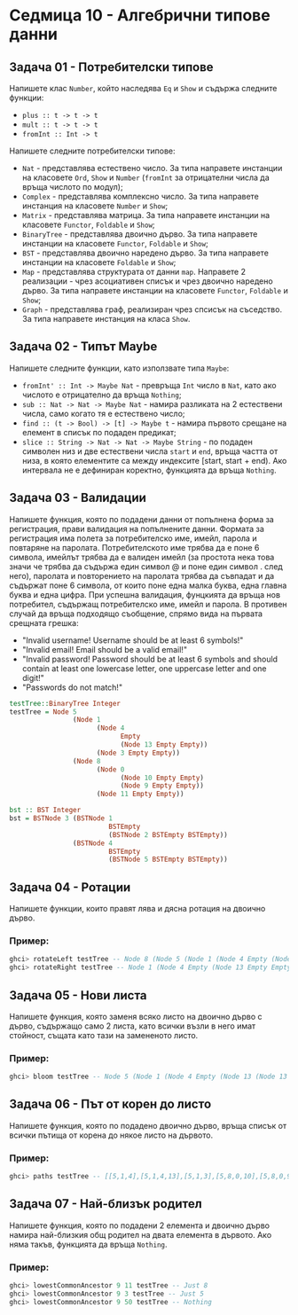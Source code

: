 # Седмица 10 - Алгебрични типове данни

## Задача 01 - Потребителски типове
Напишете клас `Number`, който наследява `Eq` и `Show` и съдържа следните функции:
- `plus :: t -> t -> t`
- `mult :: t -> t -> t`
- `fromInt :: Int -> t`

Напишете следните потребителски типове:
- `Nat` - представлява естествено число. За типа направете инстанции на класовете `Ord`, `Show` и `Number` (`fromInt` за отрицателни числа да връща числото по модул);
- `Complex` - представлява комплексно число. За типа направете инстанция на класовете `Number` и `Show`;
- `Matrix` - представлява матрица. За типа направете инстанции на класовете `Functor`, `Foldable` и `Show`;
- `BinaryTree` - представлява двоично дърво. За типа направете инстанции на класовете `Functor`, `Foldable` и `Show`;
- `BST` - представлява двоично наредено дърво. За типа направете инстанции на класовете `Foldable` и `Show`;
- `Map` - представлява структурата от данни `map`. Направете 2 реализации - чрез асоциативен списък и чрез двоично наредено дърво. За типа направете инстанции на класовете `Functor`, `Foldable` и `Show`;
- `Graph` - представлява граф, реализиран чрез спсисък на съседство. За типа направете инстанция на класа `Show`.

## Задача 02 - Типът Maybe
Напишете следните функции, като използвате типа `Maybe`:
- `fromInt' :: Int -> Maybe Nat` - превръща `Int` число в `Nat`, като ако числото е отрицателно да връща `Nothing`;
- `sub :: Nat -> Nat -> Maybe Nat` - намира разликата на 2 естествени числа, само когато тя е естествено число;
- `find :: (t -> Bool) -> [t] -> Maybe t` - намира първото срещане на елемент в списък по подаден предикат;
- `slice :: String -> Nat -> Nat -> Maybe String` - по подаден символен низ и две естествени числа `start` и `end`, връща частта от низа, в която елементите са между индексите [start, start + end). Ако интервала не е дефиниран коректно, функцията да връща `Nothing`.

## Задача 03 - Валидации
Напишете функция, която по подадени данни от попълнена форма за регистрация, прави валидация на попълнените данни. Формата за регистрация има полета за потребителско име, имейл, парола и повтаряне на паролата. Потребителското име трябва да е поне 6 символа, имейлът трябва да е валиден имейл (за простота нека това значи че трябва да съдържа един символ @ и поне един символ . след него), паролата и повторението на паролата трябва да съвпадат и да съдържат поне 6 символа, от които поне една малка буква, една главна буква и една цифра. При успешна валидация, фунцкията да връща нов потребител, съдържащ потребителско име, имейл и парола. В противен случай да връща подходящо съобщение, спрямо вида на първата срещната грешка:

- "Invalid username! Username should be at least 6 symbols!"
- "Invalid email! Email should be a valid email!"
- "Invalid password! Password should be at least 6 symbols and should contain at least one lowercase letter, one uppercase letter and one digit!"
- "Passwords do not match!"

```haskell
testTree::BinaryTree Integer
testTree = Node 5 
                (Node 1 
                      (Node 4 
                            Empty 
                            (Node 13 Empty Empty)) 
                      (Node 3 Empty Empty)) 
                (Node 8 
                      (Node 0 
                            (Node 10 Empty Empty) 
                            (Node 9 Empty Empty)) 
                      (Node 11 Empty Empty))

bst :: BST Integer
bst = BSTNode 3 (BSTNode 1 
                         BSTEmpty 
                         (BSTNode 2 BSTEmpty BSTEmpty))
                (BSTNode 4 
                         BSTEmpty 
                         (BSTNode 5 BSTEmpty BSTEmpty))
```

## Задача 04 - Ротации
Напишете функции, които правят лява и дясна ротация на двоично дърво.

### Пример:
```haskell
ghci> rotateLeft testTree -- Node 8 (Node 5 (Node 1 (Node 4 Empty (Node 13 Empty Empty)) (Node 3 Empty Empty)) (Node 0 (Node 10 Empty Empty) (Node 9 Empty Empty))) (Node 11 Empty Empty)
ghci> rotateRight testTree -- Node 1 (Node 4 Empty (Node 13 Empty Empty)) (Node 5 (Node 3 Empty Empty) (Node 8 (Node 0 (Node 10 Empty Empty) (Node 9 Empty Empty)) (Node 11 Empty Empty)))
```

## Задача 05 - Нови листа
Напишете функция, която заменя всяко листо на двоично дърво с дърво, съдържащо само 2 листа, като всички възли в него имат стойност, същата като тази на замененото листо.

### Пример:
```haskell
ghci> bloom testTree -- Node 5 (Node 1 (Node 4 Empty (Node 13 (Node 13 Empty Empty) (Node 13 Empty Empty))) (Node 3 (Node 3 Empty Empty) (Node 3 Empty Empty))) (Node 8 (Node 0 (Node 10 (Node 10 Empty Empty) (Node 10 Empty Empty)) (Node 9 (Node 9 Empty Empty) (Node 9 Empty Empty))) (Node 11 (Node 11 Empty Empty) (Node 11 Empty Empty)))
```

## Задача 06 - Път от корен до листо
Напишете функция, която по подадено двоично дърво, връща списък от всички пътища от корена до някое листо на дървото.

### Пример:
```haskell
ghci> paths testTree -- [[5,1,4],[5,1,4,13],[5,1,3],[5,8,0,10],[5,8,0,9],[5,8,11]]
```

## Задача 07 - Най-близък родител
Напишете функция, която по подадени 2 елемента и двоично дърво намира най-близкия общ родител на двата елемента в дървото. Ако няма такъв, функцията да връща `Nothing`.

### Пример:
```haskell
ghci> lowestCommonAncestor 9 11 testTree -- Just 8
ghci> lowestCommonAncestor 9 3 testTree -- Just 5
ghci> lowestCommonAncestor 9 50 testTree -- Nothing
```